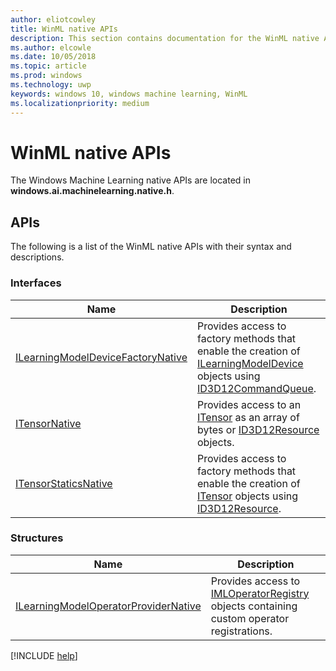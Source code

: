 ```yaml
---
author: eliotcowley
title: WinML native APIs
description: This section contains documentation for the WinML native APIs.
ms.author: elcowle
ms.date: 10/05/2018
ms.topic: article
ms.prod: windows
ms.technology: uwp
keywords: windows 10, windows machine learning, WinML
ms.localizationpriority: medium
---
```


# WinML native APIs

The Windows Machine Learning native APIs are located in **windows.ai.machinelearning.native.h**.

## APIs

The following is a list of the WinML native APIs with their syntax and descriptions.

### Interfaces

| Name | Description |
|------|-------------|
| [ILearningModelDeviceFactoryNative](native-apis/ILearningModelDeviceFactoryNative.md) | Provides access to factory methods that enable the creation of [ILearningModelDevice](https://docs.microsoft.com/uwp/api/windows.ai.machinelearning.learningmodeldevice) objects using [ID3D12CommandQueue](https://docs.microsoft.com/windows/desktop/api/d3d12/nn-d3d12-id3d12commandqueue). |
| [ITensorNative](native-apis/ITensorNative.md) | Provides access to an [ITensor](https://docs.microsoft.com/uwp/api/windows.ai.machinelearning.itensor) as an array of bytes or [ID3D12Resource](https://docs.microsoft.com/windows/desktop/api/d3d12/nn-d3d12-id3d12resource) objects. |
| [ITensorStaticsNative](native-apis/ITensorStaticsNative.md) | Provides access to factory methods that enable the creation of [ITensor](https://docs.microsoft.com/uwp/api/windows.ai.machinelearning.itensor) objects using [ID3D12Resource](https://docs.microsoft.com/windows/desktop/api/d3d12/nn-d3d12-id3d12resource). |

### Structures

| Name | Description |
|------|-------------|
| [ILearningModelOperatorProviderNative](native-apis/ILearningModelOperatorProviderNative.md) | Provides access to [IMLOperatorRegistry](native-apis/IMLOperatorRegistry.md) objects containing custom operator registrations. |

[!INCLUDE [help](includes/get-help.md)]